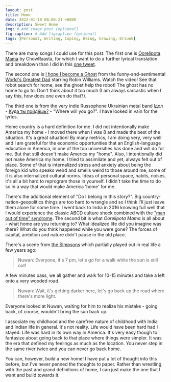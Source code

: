 ```yaml
---
layout: post
title: Home
date: 2022-01-10 08:00:21 +0800
description: Sweet Home
img: # Add image post (optional)
fig-caption: # Add figcaption (optional)
tags: [Personal, Writing, Coping, Being, Growing, Drzunk]
---
```


There are many songs I could use for this post. The first one is [Oorelipota Mama](https://www.youtube.com/watch?v=AImD1AjhgnQ&ab_channel=SunnyAustin) by ChowRaasta, for which I want to do a further lyrical translation and breakdown than I did in this [one tweet](https://twitter.com/Saurya/status/1298287231262584836).

The second one is [I hope I become a Ghost](https://www.youtube.com/watch?v=zf2TKP0o1iA&ab_channel=thedeadlysyndrome) from the funny-and-sentimental [World's Greatest Dad](https://en.wikipedia.org/wiki/World%27s_Greatest_Dad#:~:text=World's%20Greatest%20Dad%20is%20a,release%20on%20August%2021%2C%202009.) starring Robin Williams. Watch the video! See that robot search for home, see the ghost help the robot! The ghost has no home to go to. Don't think about it too much (I am always sarcastic when I say this, how does one even do that?).

The third one is from the very indie Russophone Ukrainian metal band Ідол - [Куда ты пойдёшь?](https://www.youtube.com/watch?v=htvk4TbYA9M&ab_channel=PhenomenalMysticism) - "Where will you go?". I have looked in vain for the lyrics.

Home country is a hard definition for me. I did not intentionally make America my home - I moved there when I was 8 and made the best of the situation. It's a great situation! By many metrics, I am doing very, very well and I am grateful for the economic opportunities that an English-language education in America, in one of the top universities has done and will do for me. But that still doesn't make America my "home". Also, I intentionally did not make America my home. I tried to assimilate and yet, always felt out of place. Some of that is internalized stress and anxiety about being the foreign kid who speaks weird and smells weird to those around me, some of it is also internalized cultural norms. Ideas of personal space, habits, noises, it's all a bit hard to reprogram those in yourself. I didn't take the time to do so in a way that would make America 'home' for me.

There's the additional element of "Do I belong in this story?". Big country-nation-geopolitics things are too hard to wrangle and so I think I'll just leave them alone for some time. I went back to India in 2016 knowing full well that I would experience the classic ABCD culture shock combined with the ["man out of time" syndrome](https://tvtropes.org/pmwiki/pmwiki.php/Main/FishOutOfTemporalWater). The second bit is what _Oorelipota Mama_ is all about - what home are you returning to? What idealized life did you imagine was there? What do you think happened while you were gone? The forces of capital, ambition and nature didn't pause in the old place.

There's a scene from [the Simpsons](https://youtu.be/L4qsNSSbftM?t=31) which partially played out in real life a few years ago:
>Nuwan: Everyone, it's 7 pm, let's go for a walk while the sun is still out!

A few minutes pass, we all gather and walk for 10-15 minutes and take a left onto a very wooded road.

>Nuwan: Wait, it's getting darker here, let's go back up the road where there's more light.

Everyone looked at Nuwan, waiting for him to realize his mistake - going back, of course, wouldn't bring the sun back up.

I associate my childhood and the carefree nature of childhood with India and Indian life in general. It's not reality. Life would have been hard had I stayed. Life was hard in its own way in America. It's very easy though to fantasize about going back to that place where things were simpler. It was the era that defined my feelings as much as the location. You never step in the same river twice and you can never go back home.

You can, however, build a new home! I have put a lot of thought into this before, but I've never penned the thoughts to paper. Rather than wrestling with the past and grand definitions of home, I can just make the one that I want and build towards it.
